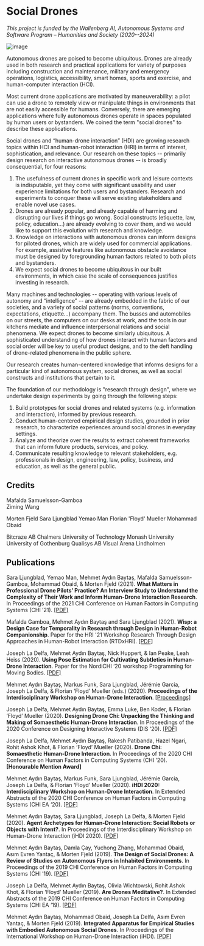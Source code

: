# **Social Drones**

*This project is funded by the Wallenberg AI, Autonomous Systems and Software Program – Humanities and Society (2020--2024)*

![image](https://user-images.githubusercontent.com/1661078/136213121-8c89e4f6-ff2a-42a7-b8cc-6f5df3530ba4.png)


Autonomous drones are poised to become ubiquitous. Drones are already used in both research and practical applications for variety of purposes including construction and maintenance, military and emergency operations, logistics, accessibility, smart homes, sports and exercise, and human-computer interaction (HCI). 

Most current drone applications are motivated by maneuverability: a pilot can use a drone to remotely view or manipulate things in environments that are not easily accessible for humans. Conversely, there are emerging applications where fully autonomous drones operate in spaces populated by human users or bystanders. We coined the term "social drones" to describe these applications.

Social drones and “human-drone interaction” (HDI) are growing research topics within HCI and human-robot interaction (HRI) in terms of interest, sophistication, and relevance. Our research on these topics -- primarily design research on interactive autonomous drones -- is broadly consequential, for four reasons:

1. The usefulness of current drones in specific work and leisure contexts is indisputable, yet they come with significant usability and user experience limitations for both users and bystanders. Research and experiments to conquer these will serve existing stakeholders and enable novel use cases. 
2. Drones are already popular, and already capable of harming and disrupting our lives if things go wrong. Social constructs (etiquette, law, policy, education...) are already evolving to cover them, and we would like to support this evolution with research and knowledge. 
3. Knowledge on interactions with autonomous drones can inform designs for piloted drones, which are widely used for commercial applications. For example, assistive features like autonomous obstacle avoidance must be designed by foregrounding human factors related to both pilots and bystanders.
4. We expect social drones to become ubiquitous in our built environments, in which case the scale of consequences justifies investing in research.

Many machines and technologies -- operating with various levels of autonomy and “intelligence” -- are already embedded in the fabric of our societies, and a variety of social patterns (norms, conventions, expectations, etiquette...) accompany them. The busses and automobiles on our streets, the computers on our desks at work, and the tools in our kitchens mediate and influence interpersonal relations and social phenomena. We expect drones to become similarly ubiquitous. A sophisticated understanding of how drones interact with human factors and social order will be key to useful product designs, and to the deft handling of drone-related phenomena in the public sphere. 

Our research creates human-centered knowledge that informs designs for a particular kind of autonomous system, social drones, as well as social constructs and institutions that pertain to it.

The foundation of our methodology is "research through design", where we undertake design experiments by going through the following steps:

1. Build prototypes for social drones and related systems (e.g. information and interaction), informed by previous research.
2. Conduct human-centered empirical design studies, grounded in prior research, to characterize experiences around social drones in everyday settings.
3. Analyze and theorize over the results to extract coherent frameworks that can inform future products, services, and policy.
4. Communicate resulting knowledge to relevant stakeholders, e.g. professionals in design, engineering, law, policy, business, and education, as well as the general public.

## **Credits**

Mafalda Samuelsson-Gamboa  
Ziming Wang

Morten Fjeld
Sara Ljungblad
Yemao Man
Florian 'Floyd' Mueller
Mohammad Obaid

Bitcraze AB
Chalmers University of Technology
Monash University
University of Gothenburg
Qualisys AB
Visual Arena Lindholmen

## **Publications**

Sara Ljungblad, Yemao Man, Mehmet Aydın Baytaş, Mafalda Samuelsson-Gamboa, Mohammad Obaid, & Morten Fjeld (2021). **What Matters in Professional Drone Pilots’ Practice? An Interview Study to Understand the Complexity of Their Work and Inform Human-Drone Interaction Research**. In Proceedings of the 2021 CHI Conference on Human Factors in Computing Systems (CHI ’21). [\[PDF\]](../pub/2021_CHI?Professional.pdf)

Mafalda Gamboa, Mehmet Aydın Baytaş and Sara Ljungblad (2021). **Wisp: a Design Case for Temporality in Research through Design in Human-Robot Companionship**. Paper for the HRI '21 Workshop Research Through Design Approaches in Human-Robot Interaction (RTDxHRI). [\[PDF\]](../pub/2021_HRI_Wisp.pdf)

Joseph La Delfa, Mehmet Aydın Baytaş, Nick Huppert, & Ian Peake, Leah Heiss (2020). **Using Pose Estimation for Cultivating Subtleties in Human-Drone Interaction**. Paper for the NordiCHI ‘20 workshop Programming for Moving Bodies. [\[PDF\]](../pub/2020_NordiCHI_WS_HDI.pdf)

Mehmet Aydın Baytaş, Markus Funk, Sara Ljungblad, Jérémie Garcia, Joseph La Delfa, & Florian ‘Floyd’ Mueller (eds.) (2020). **Proceedings of the Interdisciplinary Workshop on Human-Drone Interaction**. [\[Proceedings\]](http://ceur-ws.org/Vol-2617/)

Joseph La Delfa, Mehmet Aydın Baytaş, Emma Luke, Ben Koder, & Florian ‘Floyd’ Mueller (2020). **Designing Drone Chi: Unpacking the Thinking and Making of Somaesthetic Human-Drone Interaction**. In Proceedings of the 2020 Conference on Designing Interactive Systems (DIS ‘20). [\[PDF\]](../pub/2020_DIS_Drone_Chi.pdf)

Joseph La Delfa, Mehmet Aydın Baytaş, Rakesh Patibanda, Hazel Ngari, Rohit Ashok Khot, & Florian ‘Floyd’ Mueller (2020). **Drone Chi: Somaesthetic Human-Drone Interaction**. In Proceedings of the 2020 CHI Conference on Human Factors in Computing Systems (CHI ’20). **\[Honourable Mention Award\]**  

Mehmet Aydın Baytaş, Markus Funk, Sara Ljungblad, Jérémie Garcia, Joseph La Delfa, & Florian ‘Floyd’ Mueller (2020). **iHDI 2020: Interdisciplinary Workshop on Human-Drone Interaction**. In Extended Abstracts of the 2020 CHI Conference on Human Factors in Computing Systems (CHI EA ‘20). [\[PDF\]](../pub/2020_CHI_EA_iHDI.pdf)

Mehmet Aydın Baytaş, Sara Ljungblad, Joseph La Delfa, & Morten Fjeld (2020). **Agent Archetypes for Human-Drone Interaction: Social Robots or Objects with Intent?**. In Proceedings of the Interdisciplinary Workshop on Human-Drone Interaction (iHDI 2020). [\[PDF\]](../pub/2020_iHDI_Agent.pdf)

Mehmet Aydın Baytaş, Damla Çay, Yuchong Zhang, Mohammad Obaid, Asım Evren Yantaç, & Morten Fjeld (2019). **The Design of Social Drones: A Review of Studies on Autonomous Flyers in Inhabited Environments**. In Proceedings of the 2019 CHI Conference on Human Factors in Computing Systems (CHI ’19). [\[PDF\]](../pub/2019_CHI_Drones.pdf)

Joseph La Delfa, Mehmet Aydın Baytaş, Olivia Wichtowski, Rohit Ashok Khot, & Florian ‘Floyd’ Mueller (2019). **Are Drones Meditative?**. In Extended Abstracts of the 2019 CHI Conference on Human Factors in Computing Systems (CHI EA ‘19). [\[PDF\]](../pub/2019_CHI_EA_Meditative.pdf)

Mehmet Aydın Baytaş, Mohammad Obaid, Joseph La Delfa, Asım Evren Yantaç, & Morten Fjeld (2019). **Integrated Apparatus for Empirical Studies with Embodied Autonomous Social Drones**. In Proceedings of the International Workshop on Human-Drone Interaction (iHDI). [\[PDF\]](../pub/2019_CHI_WS_iHDI_Apparatus.pdf)
